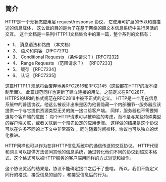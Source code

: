 
## 简介

HTTP是一个无状态应用层 request/response 协议，
它使用可扩展的予以和自描述的信息载体，
这么做的目的是为了在基于网络的超文本信息系统中进行灵活的交互。
这个文档是一系列HTTP1.1文档集合中的第一篇，整个系列的文档有：

* 1、 消息语法和路由 （本文档）
* 2、 语义和内容 【RFC7231】
* 3、 Conditional Requests （条件请求？）【RFC7232】
* 4、 Range Requests （范围请求？） 【RFC7233】
* 5、 缓存 【RFC7234】
* 6、 认证 【RFC7235】

这篇HTTP1.1 规范将会废弃地奥RFC2616和RFC2145（这些都在HTTP的版本控制里面）。
此篇规范同样也更新了建立连接的用法，之前定义在RFC2817，HTTPS的URI的格式规范在RFC2818中被不正式的定义。
HTTP是一个用在信息系统中的普适协议。他这么被设计出来是因为他要隐藏一个内部细节--服务器应该提供一个与它提供资源类型无关的统一接口给客户端。
同样，服务器也不需要知道每个客户端的意图：
每个HTTP请求可以被单独的考虑，而不是与某些特殊类型的客户端关联，或者关联到一个预先设定的应用步骤。
这样做的结果是这个协议可以在许多不同的上下文中非常高效 ，同时随着时间推移，协议也可以独立的优化推进。

HTTP同样也可以作为在非HTTP信息系统中的通信传送的交互协议。
HTTP代理和网关可以提供方法访问其他的信息系统，通过转化他们不同的协议到超文本格式，这个格式可以被HTTP服务的客户端用同样的方式浏览和操作。

这个协议灵活的结果是，协议不能确定接口之后干了些啥。
所以，我们不能定义同行的格式，接受信息的目的 ，和接受信息后的行为。













